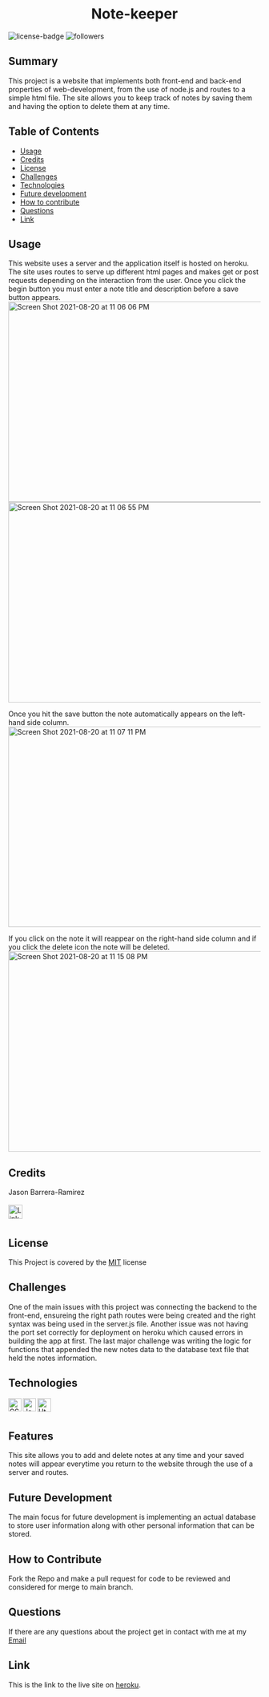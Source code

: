 <h1 align="center">Note-keeper</h1> 
  
[LinkedIn]: https://www.linkedin.com/in/jason-barrera-ramirez-b2a473204/
![license-badge](https://img.shields.io/badge/License-MIT-blueviolet)
![followers](https://img.shields.io/github/followers/jbramirez03?style=social)

[MIT]: https://choosealicense.com/licenses/mit/
## Summary
This project is a website that implements both front-end and back-end properties of web-development, from the use of node.js and routes to a simple html file. The site allows you to keep track of notes by saving them and having the option to delete them at any time.
## Table of Contents
- [Usage](#usage)
- [Credits](#credits)
- [License](#license)
- [Challenges](#challenges)
- [Technologies](#technologies)
- [Future development](#future-development)
- [How to contribute](#how-to-contribute)
- [Questions](#questions)
- [Link](#link)
## Usage
This website uses a server and the application itself is hosted on heroku. The site uses routes to serve up different html pages and makes get or post requests depending on the interaction from the user. Once you click the begin button you must enter a note title and description before a save button appears.<br>
<img width="600" height="400" alt="Screen Shot 2021-08-20 at 11 06 06 PM" src="https://user-images.githubusercontent.com/82244776/130308644-ee551a7e-d386-431b-90b9-333ac96b6807.png">
<img width="600" height="400" alt="Screen Shot 2021-08-20 at 11 06 55 PM" src="https://user-images.githubusercontent.com/82244776/130308700-ed47ce6f-80bd-44fd-9474-af236afed9f0.png">


Once you hit the save button the note automatically appears on the left-hand side column.
<img width="600" height="400" alt="Screen Shot 2021-08-20 at 11 07 11 PM" src="https://user-images.githubusercontent.com/82244776/130308723-8efeea23-9a3c-4675-96a0-8f7b58d6790f.png">

If you click on the note it will reappear on the right-hand side column and if you click the delete icon the note will be deleted.
<img width="600" height="400" alt="Screen Shot 2021-08-20 at 11 15 08 PM" src="https://user-images.githubusercontent.com/82244776/130308758-4ddb4da5-b793-43e3-8333-1ebdd3bb200f.png">
## Credits
Jason Barrera-Ramirez<br><br>
[<img align="left" width="28px" alt="LinkedIn" src="https://user-images.githubusercontent.com/82244776/128110957-497edff3-59dc-41d6-89bc-be7570e441fe.png" />][LinkedIn]<br><br>
## License
This Project is covered by the [MIT] license
## Challenges
One of the main issues with this project was connecting the backend to the front-end, ensureing the right path routes were being created and the right syntax was being used in the server.js file. Another issue was not having the port set correctly for deployment on heroku which caused errors in building the app at first. The last major challenge was writing the logic for functions that appended the new notes data to the database text file that held the notes information.
## Technologies
<img align="left" width="26px" alt="CSS" src="https://user-images.githubusercontent.com/82244776/128645607-b787e5cb-6f1b-45ab-8c18-ff2e72e27095.png">
<img align="left" width="26px" alt="Javascript" src="https://user-images.githubusercontent.com/82244776/128645657-2dad4760-43e6-42a9-90a5-8f8b3f62b4a0.png">
<img align="left" width="27px" alt="Html" src="https://user-images.githubusercontent.com/82244776/128645723-50b9f81f-429e-48ce-859c-ac23b766a1d6.png">
<br><br>

## Features
This site allows you to add and delete notes at any time and your saved notes will appear everytime you return to the website through the use of a server and routes.
## Future Development
The main focus for future development is implementing an actual database to store user information along with other personal information that can be stored.
## How to Contribute
Fork the Repo and make a pull request for code to be reviewed and considered for merge to main branch.
## Questions
If there are any questions about the project get in contact with me at my [Email](mailto:jason1287712@gmail.com)
## Link 
This is the link to the live site on [heroku](https://hidden-earth-67933.herokuapp.com/).


